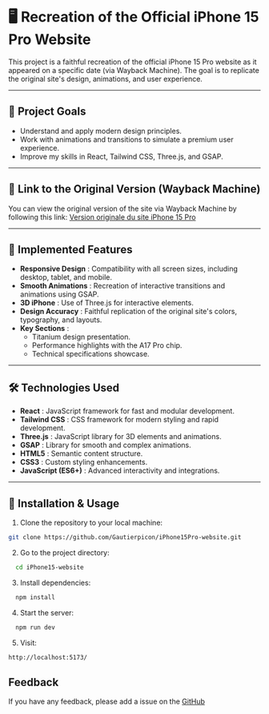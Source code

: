 # 🖥️ Recreation of the Official iPhone 15 Pro Website

This project is a faithful recreation of the official iPhone 15 Pro website as it appeared on a specific date (via Wayback Machine). The goal is to replicate the original site's design, animations, and user experience.

---

## 🎯 Project Goals

- Understand and apply modern design principles.
- Work with animations and transitions to simulate a premium user experience.
- Improve my skills in React, Tailwind CSS, Three.js, and GSAP.

---

## 🔗 Link to the Original Version (Wayback Machine)

You can view the original version of the site via Wayback Machine by following this link:
[Version originale du site iPhone 15 Pro](https://web.archive.org/web/20231203182107/https://www.apple.com/iphone-15-pro/)

---

## 🚀 Implemented Features

- **Responsive Design** : Compatibility with all screen sizes, including desktop, tablet, and mobile.
- **Smooth Animations** : Recreation of interactive transitions and animations using GSAP.
- **3D iPhone** : Use of Three.js for interactive elements.
- **Design Accuracy** : Faithful replication of the original site's colors, typography, and layouts.
- **Key Sections** :
  - Titanium design presentation.
  - Performance highlights with the A17 Pro chip.
  - Technical specifications showcase.

---

## 🛠️ Technologies Used

- **React** : JavaScript framework for fast and modular development.
- **Tailwind CSS** : CSS framework for modern styling and rapid development.
- **Three.js** : JavaScript library for 3D elements and animations.
- **GSAP** : Library for smooth and complex animations.
- **HTML5** : Semantic content structure.
- **CSS3** : Custom styling enhancements.
- **JavaScript (ES6+)** : Advanced interactivity and integrations.

---

## 🧪 Installation & Usage

1. Clone the repository to your local machine:

```bash
git clone https://github.com/Gautierpicon/iPhone15Pro-website.git
```

2. Go to the project directory:

```bash
  cd iPhone15-website
```

3. Install dependencies:

```bash
  npm install
```

4. Start the server:

```bash
  npm run dev
```
5. Visit:

```bash
http://localhost:5173/
```

## Feedback


If you have any feedback, please add a issue on the [GitHub](https://github.com/Gautierpicon/iPhone15Pro-website/issues)